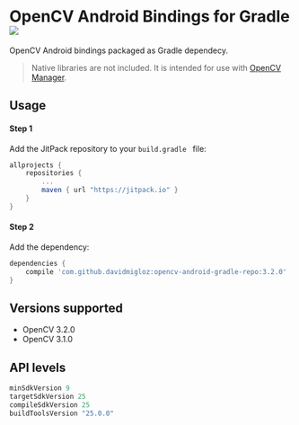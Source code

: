 # OpenCV Android Bindings for Gradle [![](https://jitpack.io/v/davidmigloz/opencv-android-gradle-repo.svg)](https://jitpack.io/#davidmigloz/opencv-android-gradle-repo)

OpenCV Android bindings packaged as Gradle dependecy.

> Native libraries are not included. It is intended for use with [OpenCV Manager](https://play.google.com/store/apps/details?id=org.opencv.engine).

## Usage

#### Step 1

Add the JitPack repository to your `build.gradle ` file:

```gradle
allprojects {
	repositories {
		...
		maven { url "https://jitpack.io" }
	}
}
```

#### Step 2

Add the dependency:

```gradle
dependencies {
	compile 'com.github.davidmigloz:opencv-android-gradle-repo:3.2.0'
}
```

## Versions supported

- OpenCV 3.2.0
- OpenCV 3.1.0

## API levels
```gradle
minSdkVersion 9
targetSdkVersion 25
compileSdkVersion 25
buildToolsVersion "25.0.0"
```
